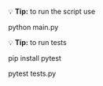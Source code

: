 :bulb: **Tip:** to run the script use 

python main.py

:bulb: **Tip:** to run tests

pip install pytest

pytest tests.py
